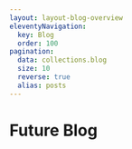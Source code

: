 ```yaml
---
layout: layout-blog-overview
eleventyNavigation:
  key: Blog
  order: 100
pagination:
  data: collections.blog
  size: 10
  reverse: true
  alias: posts
---
```


# Future Blog

